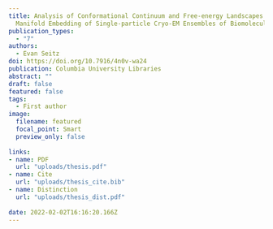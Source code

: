 ```yaml
---
title: Analysis of Conformational Continuum and Free-energy Landscapes from
  Manifold Embedding of Single-particle Cryo-EM Ensembles of Biomolecules. Doctoral Thesis, Columbia Libraries, 2022
publication_types:
  - "7"
authors:
  - Evan Seitz
doi: https://doi.org/10.7916/4n0v-wa24
publication: Columbia University Libraries
abstract: ""
draft: false
featured: false
tags:
  - First author
image:
  filename: featured
  focal_point: Smart
  preview_only: false
  
links:
- name: PDF
  url: "uploads/thesis.pdf"
- name: Cite
  url: "uploads/thesis_cite.bib"
- name: Distinction
  url: "uploads/thesis_dist.pdf"
  
date: 2022-02-02T16:16:20.166Z
---
```

